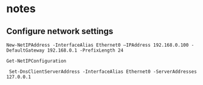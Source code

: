 # notes

## Configure network settings

```
New-NetIPAddress -InterfaceAlias Ethernet0 –IPAddress 192.168.0.100 -DefaultGateway 192.168.0.1 -PrefixLength 24
```

```
Get-NetIPConfiguration
```

```
 Set-DnsClientServerAddress -InterfaceAlias Ethernet0 -ServerAddresses 127.0.0.1
```
